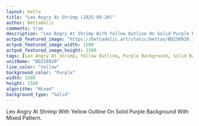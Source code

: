 ```yaml
---
layout: betta
title: "Leo Angry At Shrimp (2025-09-20)"
author: Bettadelic
comments: true
description: "Leo Angry At Shrimp With Yellow Outline On Solid Purple Background With Mixed Pattern."
actpub_featured_image: "https://bettadelic.art/static/bettas/BD250920.jpg"
actpub_featured_image_width: 1500
actpub_featured_image_height: 1500
tags: [Leo Angry At Shrimp, Yellow Outline, Purple Background, Solid Background Pattern, Mixed Pattern, September 2025]
unitName: "BD250920"
line_color: "Yellow"
background_color: "Purple"
width: 1500
height: 1500
algorithm: "Mixed"
background_type: "Solid"
---
```


Leo Angry At Shrimp With Yellow Outline On Solid Purple Background With Mixed Pattern.
